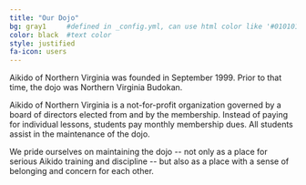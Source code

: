 ```yaml
---
title: "Our Dojo"
bg: gray1     #defined in _config.yml, can use html color like '#010101'
color: black  #text color
style: justified
fa-icon: users
---
```

Aikido of Northern Virginia was founded in September 1999. Prior to that time, the dojo was Northern Virginia Budokan.

Aikido of Northern Virginia is a not-for-profit organization governed by a board of directors elected from and by the membership. Instead of paying for individual lessons, students pay monthly membership dues. All students assist in the maintenance of the dojo.

We pride ourselves on maintaining the dojo -- not only as a place for serious Aikido training and discipline -- but also as a place with a sense of belonging and concern for each other.
